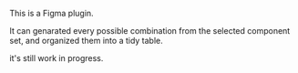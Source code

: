 This is a Figma plugin.

It can genarated every possible combination from the selected component set,
and organized them into a tidy table.

it's still work in progress.
